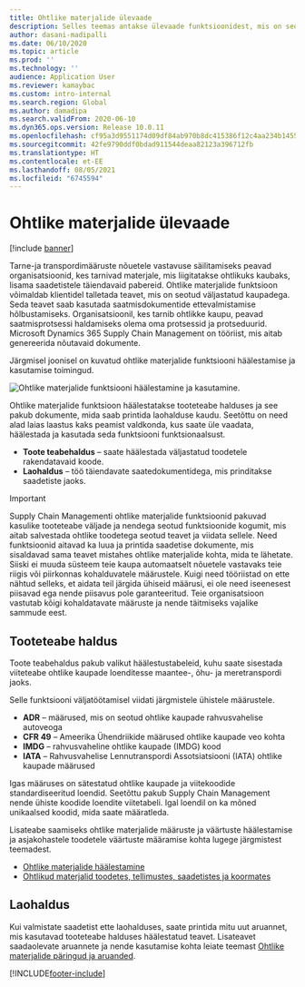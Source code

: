 ```yaml
---
title: Ohtlike materjalide ülevaade
description: Selles teemas antakse ülevaade funktsioonidest, mis on seotud ohtlike materjalide käitlemise ja dokumenteerimisega tooteteabe ja laohalduse ajal.
author: dasani-madipalli
ms.date: 06/10/2020
ms.topic: article
ms.prod: ''
ms.technology: ''
audience: Application User
ms.reviewer: kamaybac
ms.custom: intro-internal
ms.search.region: Global
ms.author: damadipa
ms.search.validFrom: 2020-06-10
ms.dyn365.ops.version: Release 10.0.11
ms.openlocfilehash: cf95a3d9551174d09df84ab970b8dc415386f12c4aa234b14552f6f8f2bdfd5c
ms.sourcegitcommit: 42fe9790ddf0bdad911544deaa82123a396712fb
ms.translationtype: HT
ms.contentlocale: et-EE
ms.lasthandoff: 08/05/2021
ms.locfileid: "6745594"
---
```

# <a name="hazardous-materials-overview"></a>Ohtlike materjalide ülevaade

[!include [banner](../includes/banner.md)]

Tarne-ja transpordimääruste nõuetele vastavuse säilitamiseks peavad organisatsioonid, kes tarnivad materjale, mis liigitatakse ohtlikuks kaubaks, lisama saadetistele täiendavaid pabereid. Ohtlike materjalide funktsioon võimaldab klientidel talletada teavet, mis on seotud väljastatud kaupadega. Seda teavet saab kasutada saatmisdokumentide ettevalmistamise hõlbustamiseks. Organisatsioonil, kes tarnib ohtlikke kaupu, peavad saatmisprotsessi haldamiseks olema oma protsessid ja protseduurid. Microsoft Dynamics 365 Supply Chain Management on tööriist, mis aitab genereerida nõutavaid dokumente.

Järgmisel joonisel on kuvatud ohtlike materjalide funktsiooni häälestamise ja kasutamise toimingud.

![Ohtlike materjalide funktsiooni häälestamine ja kasutamine.](media/hazmat-overview.png "Ohtlike materjalide funktsiooni häälestamine ja kasutamine")

Ohtlike materjalide funktsioon häälestatakse tooteteabe halduses ja see pakub dokumente, mida saab printida laohalduse kaudu. Seetõttu on need alad laias laastus kaks peamist valdkonda, kus saate üle vaadata, häälestada ja kasutada seda funktsiooni funktsionaalsust.

- **Toote teabehaldus** – saate häälestada väljastatud toodetele rakendatavaid koode.
- **Laohaldus** – töö täiendavate saatedokumentidega, mis prinditakse saadetiste jaoks.

> [!IMPORTANT]
> Supply Chain Managementi ohtlike materjalide funktsioonid pakuvad kasulike tooteteabe väljade ja nendega seotud funktsioonide kogumit, mis aitab salvestada ohtlike toodetega seotud teavet ja viidata sellele. Need funktsioonid aitavad ka luua ja printida saadetise dokumente, mis sisaldavad sama teavet mistahes ohtlike materjalide kohta, mida te lähetate. Siiski ei muuda süsteem teie kaupa automaatselt nõuetele vastavaks teie riigis või piirkonnas kohalduvatele määrustele. Kuigi need tööriistad on ette nähtud selleks, et aidata teil järgida ühiseid määrusi, ei ole need iseenesest piisavad ega nende piisavus pole garanteeritud. Teie organisatsioon vastutab kõigi kohaldatavate määruste ja nende täitmiseks vajalike sammude eest.

## <a name="product-information-management"></a>Tooteteabe haldus

Toote teabehaldus pakub valikut häälestustabeleid, kuhu saate sisestada viiteteabe ohtlike kaupade loenditesse maantee-, õhu- ja meretranspordi jaoks.

Selle funktsiooni väljatöötamisel viidati järgmistele ühistele määrustele.

- **ADR** – määrused, mis on seotud ohtlike kaupade rahvusvahelise autoveoga
- **CFR 49** – Ameerika Ühendriikide määrused ohtlike kaupade veo kohta
- **IMDG** – rahvusvaheline ohtlike kaupade (IMDG) kood
- **IATA** – Rahvusvahelise Lennutranspordi Assotsiatsiooni (IATA) ohtlike kaupade määrused

Igas määruses on sätestatud ohtlike kaupade ja viitekoodide standardiseeritud loendid. Seetõttu pakub Supply Chain Management nende ühiste koodide loendite viitetabeli. Igal loendil on ka mõned unikaalsed koodid, mida saate määratleda.

Lisateabe saamiseks ohtlike materjalide määruste ja väärtuste häälestamise ja asjakohastele toodetele väärtuste määramise kohta lugege järgmistest teemadest.

- [Ohtlike materjalide häälestamine](hazmat-setup.md)
- [Ohtlikud materjalid toodetes, tellimustes, saadetistes ja koormates](hazmat-items.md)

## <a name="warehouse-management"></a>Laohaldus

Kui valmistate saadetist ette laohalduses, saate printida mitu uut aruannet, mis kasutavad tooteteabe halduses häälestatud teavet. Lisateavet saadaolevate aruannete ja nende kasutamise kohta leiate teemast [Ohtlike materjalide päringud ja aruanded](hazmat-reports.md).


[!INCLUDE[footer-include](../../includes/footer-banner.md)]